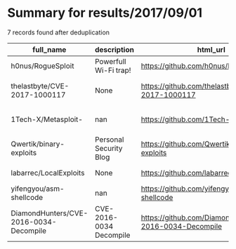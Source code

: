 
# Summary for results/2017/09/01
    
7 records found after deduplication

| full_name | description | html_url | matched_list | matched_count | pushed_at | size | stargazers_count | language | forks_count | vul_ids |
|----------------------------------------|-------------------------|-----------------------------------------------------------|----------------------------------|-----------------|---------------------------|--------|--------------------|------------|---------------|----------------------|
| h0nus/RogueSploit | Powerfull Wi-Fi trap! | https://github.com/h0nus/RogueSploit | ['sploit'] | 1 | 2017-09-01 21:15:22+00:00 | 253 | 265 | Shell | 57 | [] |
| thelastbyte/CVE-2017-1000117 | None | https://github.com/thelastbyte/CVE-2017-1000117 | ['cve-2'] | 1 | 2017-09-01 22:08:25+00:00 | 17 | 0 | Shell | 0 | ['CVE-2017-1000117'] |
| 1Tech-X/Metasploit- | nan | https://github.com/1Tech-X/Metasploit- | ['metasploit module OR payload'] | 1 | 2017-09-01 03:36:17+00:00 | 3 | 0 | Shell | 0 | [] |
| Qwertik/binary-exploits | Personal Security Blog | https://github.com/Qwertik/binary-exploits | ['exploit'] | 1 | 2017-09-01 15:40:26+00:00 | 4 | 0 | | 0 | [] |
| labarrec/LocalExploits | None | https://github.com/labarrec/LocalExploits | ['exploit'] | 1 | 2017-09-01 07:27:45+00:00 | 4 | 0 | Python | 0 | [] |
| yifengyou/asm-shellcode | nan | https://github.com/yifengyou/asm-shellcode | ['shellcode'] | 1 | 2017-09-01 09:18:39+00:00 | 23 | 0 | Assembly | 0 | [] |
| DiamondHunters/CVE-2016-0034-Decompile | CVE-2016-0034 Decompile | https://github.com/DiamondHunters/CVE-2016-0034-Decompile | ['cve-2'] | 1 | 2017-09-01 04:17:22+00:00 | 20 | 0 | C# | 0 | ['CVE-2016-0034'] |
